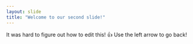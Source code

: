 ```yaml
---
layout: slide
title: "Welcome to our second slide!"
---
```

It was hard to figure out how to edit this! :+1:
Use the left arrow to go back!
